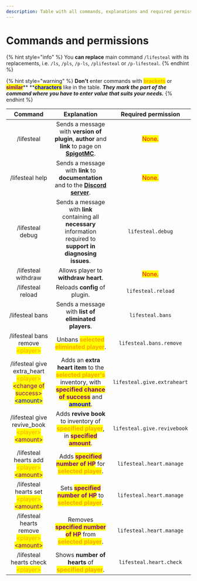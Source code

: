 ```yaml
---
description: Table with all commands, explanations and required permissions.
---
```


# Commands and permissions

{% hint style="info" %}
You **can replace** main command `/lifesteal` with its replacements, i.e. `/ls`, `/pls`, `/p-ls`, `/plifesteal` or `/p-lifesteal`.
{% endhint %}

{% hint style="warning" %}
**Don't** enter commands with <mark style="color:orange;">**brackets**</mark> or <mark style="color:purple;">**similar**</mark>**  **<mark style="color:blue;">**characters**</mark> <mark style="color:blue;"></mark><mark style="color:blue;"></mark> like in the table. _**They mark the part of the command where you have to enter value that suits your needs.**_
{% endhint %}

|                                                                                    Command                                                                                   |                                                                                                            Explanation                                                                                                           |          Required permission          |
| :--------------------------------------------------------------------------------------------------------------------------------------------------------------------------: | :------------------------------------------------------------------------------------------------------------------------------------------------------------------------------------------------------------------------------: | :-----------------------------------: |
|                                                                                  /lifesteal                                                                                  |                                            Sends a message with **version of plugin**, **author** and **link** to page on [**SpigotMC**](https://www.spigotmc.org/resources/101967/).                                            | <mark style="color:red;">None.</mark> |
|                                                                                /lifesteal help                                                                               |                                                        Sends a message with **link** to **documentation** and to the [**Discord server**](https://discord.gg/8sjwaQTHGC).                                                        | <mark style="color:red;">None.</mark> |
|                                                                               /lifesteal debug                                                                               |                                                       Sends a message with **link** containing all **necessary** information required to **support in diagnosing issues**.                                                       |           `lifesteal.debug`           |
|                                                                              /lifesteal withdraw                                                                             |                                                                                               Allows player to **withdraw heart**.                                                                                               | <mark style="color:red;">None.</mark> |
|                                                                               /lifesteal reload                                                                              |                                                                                                   Reloads **config** of plugin.                                                                                                  |           `lifesteal.reload`          |
|                                                                                /lifesteal bans                                                                               |                                                                                       Sends a message with **list of eliminated players**.                                                                                       |            `lifesteal.bans`           |
|                                                      /lifesteal bans remove <mark style="color:orange;">\<player></mark>                                                     |                                                                             Unbans <mark style="color:orange;">**selected eliminated player**</mark>.                                                                            |        `lifesteal.bans.remove`        |
| /lifesteal give extra\_heart <mark style="color:orange;">\<player></mark> <mark style="color:purple;">\<change of success></mark> <mark style="color:blue;">\<amount></mark> | Adds an **extra heart item** to the <mark style="color:orange;">**selected player's**</mark> inventory, with <mark style="color:purple;">**specified chance of success**</mark> and <mark style="color:blue;">**amount**</mark>. |      `lifesteal.give.extraheart`      |
|                            /lifesteal give revive\_book <mark style="color:orange;">\<player></mark> <mark style="color:purple;">\<amount></mark>                            |                                     Adds **revive book** to inventory of <mark style="color:orange;">**specified player**</mark>, in <mark style="color:purple;">**specified amount**</mark>.                                    |      `lifesteal.give.revivebook`      |
|                                /lifesteal hearts add <mark style="color:orange;">\<player></mark> <mark style="color:purple;">\<amount></mark>                               |                                                  Adds <mark style="color:purple;">**specified number of HP**</mark> for <mark style="color:orange;">**selected player**</mark>.                                                  |        `lifesteal.heart.manage`       |
|                                /lifesteal hearts set <mark style="color:orange;">\<player></mark> <mark style="color:purple;">\<amount></mark>                               |                                                   Sets <mark style="color:purple;">**specified number of HP**</mark> to <mark style="color:orange;">**selected player**</mark>.                                                  |        `lifesteal.heart.manage`       |
|                              /lifesteal hearts remove <mark style="color:orange;">\<player></mark> <mark style="color:purple;">\<amount></mark>                              |                                                Removes <mark style="color:purple;">**specified number of HP**</mark> from <mark style="color:orange;">**selected player**</mark>.                                                |        `lifesteal.heart.manage`       |
|                                                     /lifesteal hearts check <mark style="color:orange;">\<player></mark>                                                     |                                                                      Shows **number of hearts** of <mark style="color:orange;">**specified player**</mark>.                                                                      |        `lifesteal.heart.check`        |
